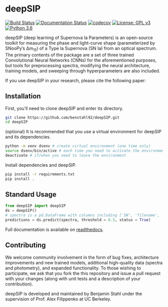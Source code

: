 # deepSIP

[![Build Status](https://travis-ci.org/benstahl92/deepSIP.svg?branch=master)](https://travis-ci.org/benstahl92/deepSIP) [![Documentation Status](https://readthedocs.org/projects/deepsip/badge/?version=latest)](https://deepsip.readthedocs.io/en/latest/?badge=latest)
 [![codecov](https://codecov.io/gh/benstahl92/deepSIP/branch/master/graph/badge.svg)](https://codecov.io/gh/benstahl92/deepSIP) [![License: GPL v3](https://img.shields.io/badge/License-GPLv3-blue.svg)](https://www.gnu.org/licenses/gpl-3.0) [![Python 3.6](https://img.shields.io/badge/python-3.6-blue.svg)](https://www.python.org/downloads/release/python-360/)

deepSIP (deep learning of Supernova Ia Parameters) is an open-source toolkit for measuring the phase and light-curve shape (parameterized by SNooPy’s &Delta;*m*<sub>15</sub>) of a Type Ia Supernova (SN Ia) from an optical spectrum. The primary contents of the package are a set of three trained Convolutional Neural Networks (CNNs) for the aforementioned purposes, but tools for preprocessing spectra, modifying the neural architecture, training models, and sweeping through hyperparameters are also included.

If you use deepSIP in your research, please cite the following paper:

## Installation

First, you’ll need to clone deepSIP and enter its directory.

```bash
git clone https://github.com/benstahl92/deepSIP.git
cd deepSIP
```

(optional) It is recommended that you use a virtual environment for deepSIP and its dependencies.

```bash
python -m venv dsenv # create virtual environment (one time only)
source dsenv/bin/active # each time you need to activate the environment
deactivate # if/when you need to leave the environment
```

Install dependencies and deepSIP.

```bash
pip install -r requirements.txt
pip install .
```

## Standard Usage

```python
from deepSIP import deepSIP
ds = deepSIP()
# spectra is a pd.DataFrame with columns including ['SN', 'filename', 'z']
predictions = ds.predict(spectra, threshold = 0.5, status = True)
```

Full documentation is available on [readthedocs](https://deepSIP.readthedocs.io/en/latest/?badge=latest#).

## Contributing

We welcome community involvement in the form of bug fixes, architecture improvements and new trained models, additional high-quality data (spectra and photometry), and expanded functionality. To those wishing to participate, we ask that you fork the this repository and issue a pull request with your changes (along with unit tests and a description of your contribution).

deepSIP is developed and maintained by Benjamin Stahl under the supervision of Prof. Alex Filippenko at UC Berkeley.

